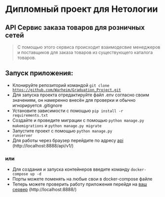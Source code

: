 # Дипломный проект для Нетологии

## API Сервис заказа товаров для розничных сетей

> С помощью этого сервиса происходит взаимодесвие менеджеров и поставщиков для заказа товаров из существующего каталога товаров.

## Запуск приложения:

- Клонируйте репозиторий командой <code>git clone https://github.com/Warheim/Graduation_Project.git </code>
- Для запуска проекта отредактируйте файл .env согласно своим значениям, он намеренно внесён для проверки и обычно игнорируется .gitignore
- Установите зависимости с помощью <code>pip install -r requirements.txt</code>
- Создайте и проведите миграции с помощью <code>python manage.py makemigrations</code> и <code>python manage.py migrate</code>
- Запустите проект с помощью <code>python manage.py runserver</code>
- Для работы через браузер перейдите по адресу [api](http://localhost:8888/api/v1/) (http://localhost:8888/api/v1/)

### или

- Для создания и запуска контейнеров введите команду <code>docker-compose up -d</code>
- Порты можете поменять на любые свои в docker-compose файле
- Теперь можете проверить работу приложения перейдя на [ваш сервер](http://localhost:8888/) (http://localhost:8888/)

